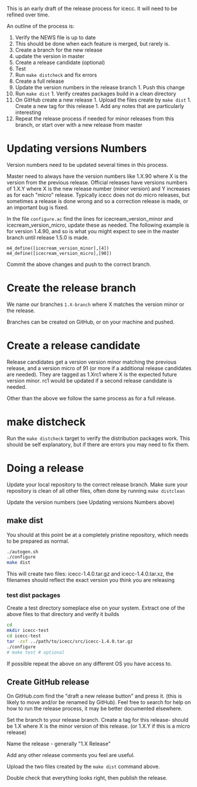This is an early draft of the release process for icecc.  It will need to be refined over time.

An outline of the process is:

1. Verify the NEWS file is up to date
  1. This should be done when each feature is merged, but rarely is.
1. Create a branch for the new release
  1. update the version in master
1. Create a release candidate (optional)
1. Test
1. Run `make distcheck` and fix errors
1. Create a full release
  1. Update the version numbers in the release branch
    1. Push this change
  1. Run `make dist`
    1. Verify creates packages build in a clean directory
  1. On GitHub create a new release
    1. Upload the files create by `make dist`
    1. Create a new tag for this release
    1. Add any notes that are particularly interesting
1. Repeat the release process if needed for minor releases from this branch, or start over with a new release from master

# Updating versions Numbers
Version numbers need to be updated several times in this process. 

Master need to always have the version numbers like 1.X.90 where X is the version from the previous release.
Official releases have versions numbers of 1.X.Y where X is the new release number (minor version) and Y increases as for each "micro" release.  Typically icecc does not do micro releases, but sometimes a release is done wrong and so a correction release is made, or an important bug is fixed.

In the file `configure.ac` find the lines for icecream_version_minor and icecream_version_micro, update these as needed.  The following example is for version 1.4.90, and so is what you might expect to see in the master branch until release 1.5.0 is made.
```
m4_define([icecream_version_minor],[4])
m4_define([icecream_version_micro],[90])
```
Commit the above changes and push to the correct branch.
  
# Create the release branch

We name our branches `1.X-branch` where X matches the version minor or the release.

Branches can be created on GitHub, or on your machine and pushed.

# Create a release candidate
Release candidates get a version version minor matching the previous release, and a version micro of 91 (or more if a additional release candidates are needed).  They are tagged as 1.Xrc1 where X is the expected future version minor. rc1 would be updated if a second release candidate is needed.

Other than the above we follow the same process as for a full release.

# make distcheck

Run the `make distcheck` target to verify the distribution packages work.  This should be self explanatory, but if there are errors you may need to fix them.

# Doing a release

Update your local repository to the correct release branch. Make sure your repository is clean of all other files, often done by running `make distclean`

Update the version numbers (see Updating versions Numbers above)

## make dist

You should at this point be at a completely pristine repository, which needs to be prepared as normal.

```sh
./autogen.sh
./configure
make dist
```
This will create two files: icecc-1.4.0.tar.gz and icecc-1.4.0.tar.xz, the filenames should reflect the exact version you think you are releasing

### test dist packages
Create a test directory someplace else on your system.  Extract one of the above files to that directory and verify it builds

```sh
cd
mkdir icecc-test
cd icecc-test
tar -zxf ../path/to/icecc/src/icecc-1.4.0.tar.gz
./configure
# make test # optional
```

If possible repeat the above on any different OS you have access to. 

## Create GitHub release

On GitHub.com find the "draft a new release button" and press it.  (this is likely to move and/or be renamed by GitHub).  Feel free to search for help on how to run the release process, it may be better documented elsewhere.

Set the branch to your release branch.  Create a tag for this release- should be 1.X where X is the minor version of this release.  (or 1.X.Y if this is a micro release)

Name the release - generally "1.X Release"

Add any other release comments you feel are useful.

Upload the two files created by the `make dist` command above.

Double check that everything looks right, then publish the release.


